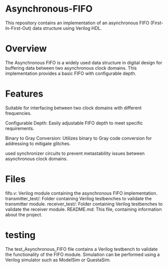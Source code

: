 # Asynchronous-FIFO

This repository contains an implementation of an asynchronous FIFO (First-In-First-Out) data structure using Verilog HDL.


# Overview
The Asynchronous FIFO is a widely used data structure in digital design for buffering data between two asynchronous clock domains. This implementation provides a basic FIFO with configurable depth.


# Features
Suitable for interfacing between two clock domains with different frequencies.

Configurable Depth: Easily adjustable FIFO depth to meet specific requirements.

Binary to Gray Conversion: Utilizes binary to Gray code conversion for addressing to mitigate glitches.

used synchronizer circuits to prevent metastability issues between asynchronous clock domains.

# Files

fifo.v: Verilog module containing the asynchronous FIFO implementation.
transmitter_test/: Folder containing Verilog testbenches to validate the transmitter module.
receiver_test/: Folder containing Verilog testbenches to validate the receiver module.
README.md: This file, containing information about the project.

# testing

The test_Asynchronous_FIFO file contains a Verilog testbench to validate the functionality of the FIFO module. Simulation can be performed using a Verilog simulator such as ModelSim or QuestaSim.
